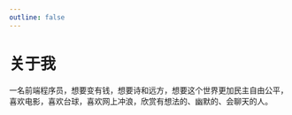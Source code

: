 ```yaml
---
outline: false
---
```


# 关于我
一名前端程序员，想要变有钱，想要诗和远方，想要这个世界更加民主自由公平，喜欢电影，喜欢台球，喜欢网上冲浪，欣赏有想法的、幽默的、会聊天的人。
